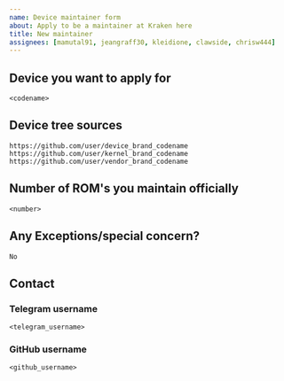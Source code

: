 ```yaml
---
name: Device maintainer form
about: Apply to be a maintainer at Kraken here
title: New maintainer
assignees: [mamutal91, jeangraff30, kleidione, clawside, chrisw444]
---
```


## Device you want to apply for
```
<codename>
```

## Device tree sources
<!--
* Must be public on GitHub/GitLab
* Must add kernel and vendor as well
* Authorship should be proper
* Add common trees if applicable
-->
```
https://github.com/user/device_brand_codename
https://github.com/user/kernel_brand_codename
https://github.com/user/vendor_brand_codename
```

## Number of ROM's you maintain officially
```
<number>
```

## Any Exceptions/special concern?
```
No
```

## Contact

### Telegram username
```
<telegram_username>
```

### GitHub username
```
<github_username>
```
